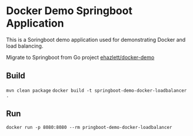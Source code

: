 # Docker Demo Springboot Application

This is a Soringboot demo application used for demonstrating Docker and load balancing.

Migrate to Springboot from Go project [ehazlett/docker-demo](https://github.com/ehazlett/docker-demo)

## Build

`mvn clean package`
`docker build -t springboot-demo-docker-loadbalancer .`

## Run

`docker run -p 8080:8080 --rm pringboot-demo-docker-loadbalancer`
